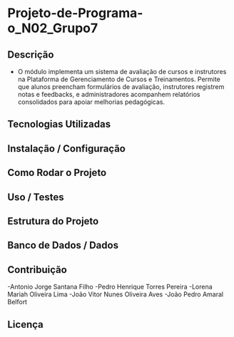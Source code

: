 # Projeto-de-Programa-o_N02_Grupo7

## Descrição
- O módulo implementa um sistema de avaliação de cursos e instrutores na Plataforma de Gerenciamento de Cursos e Treinamentos.
Permite que alunos preencham formulários de avaliação, instrutores registrem notas e feedbacks, e administradores acompanhem relatórios consolidados para apoiar melhorias pedagógicas.
## Tecnologias Utilizadas

## Instalação / Configuração

## Como Rodar o Projeto

## Uso / Testes

## Estrutura do Projeto

## Banco de Dados / Dados

## Contribuição
-Antonio Jorge Santana Filho 
-Pedro Henrique Torres Pereira
-Lorena Mariah Oliveira Lima
-João Vitor Nunes Oliveira Aves
-João Pedro Amaral Belfort

## Licença

